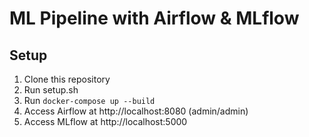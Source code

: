 # ML Pipeline with Airflow & MLflow

## Setup

1. Clone this repository
2. Run setup.sh
3. Run `docker-compose up --build`
4. Access Airflow at http://localhost:8080 (admin/admin)
5. Access MLflow at http://localhost:5000
